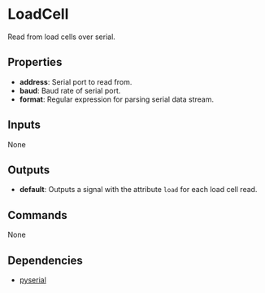 LoadCell
========
Read from load cells over serial.

Properties
----------
- **address**: Serial port to read from.
- **baud**: Baud rate of serial port.
- **format**: Regular expression for parsing serial data stream.

Inputs
------
None

Outputs
-------
- **default**: Outputs a signal with the attribute `load` for each load cell read.

Commands
--------
None

Dependencies
------------
-   [pyserial](https://pypi.python.org/pypi/pyserial)
